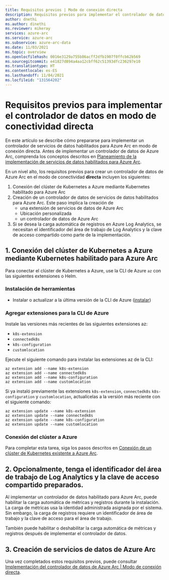 ```yaml
---
title: Requisitos previos | Modo de conexión directa
description: Requisitos previos para implementar el controlador de datos en modo de conexión directa.
author: dnethi
ms.author: dinethi
ms.reviewer: mikeray
services: azure-arc
ms.service: azure-arc
ms.subservice: azure-arc-data
ms.date: 11/03/2021
ms.topic: overview
ms.openlocfilehash: 0016e3129a755b86acff2dfb1907f0ffcb62b569
ms.sourcegitcommit: e41827d894a4aa12cbff62c51393dfc236297e10
ms.translationtype: HT
ms.contentlocale: es-ES
ms.lasthandoff: 11/04/2021
ms.locfileid: "131564202"
---
```

# <a name="prerequisites-to-deploy-the-data-controller-in-direct-connectivity-mode"></a>Requisitos previos para implementar el controlador de datos en modo de conectividad directa

En este artículo se describe cómo prepararse para implementar un controlador de servicios de datos habilitados para Azure Arc en modo de conexión directa. Antes de implementar un controlador de datos de Azure Arc, comprenda los conceptos descritos en [Planeamiento de la implementación de servicios de datos habilitados para Azure Arc](plan-azure-arc-data-services.md).

En un nivel alto, los requisitos previos para crear un controlador de datos de Azure Arc en el modo de conectividad **directa** incluyen los siguientes:

1. Conexión del clúster de Kubernetes a Azure mediante Kubernetes habilitado para Azure Arc
2. Creación de un controlador de datos de servicios de datos habilitados para Azure Arc. Este paso implica la creación de
    - una extensión de servicios de datos de Azure Arc
    - Ubicación personalizada
    - un controlador de datos de Azure Arc
3. Si se desea la carga automática de registros en Azure Log Analytics, se necesitan el identificador del área de trabajo de Log Analytics y la clave de acceso compartido como parte de la implementación.

## <a name="1-connect-kubernetes-cluster-to-azure-using-azure-arc-enabled-kubernetes"></a>1. Conexión del clúster de Kubernetes a Azure mediante Kubernetes habilitado para Azure Arc

Para conectar el clúster de Kubernetes a Azure, use la CLI de Azure `az` con las siguientes extensiones o Helm.

### <a name="install-tools"></a>Instalación de herramientas

- Instalar o actualizar a la última versión de la CLI de Azure ([instalar](/sql/azdata/install/deploy-install-azdata)) 

### <a name="add-extensions-for-azure-cli"></a>Agregar extensiones para la CLI de Azure

Instale las versiones más recientes de las siguientes extensiones az:
- `k8s-extension`
- `connectedk8s`
- `k8s-configuration`
- `customlocation`

Ejecute el siguiente comando para instalar las extensiones az de la CLI:

```azurecli
az extension add --name k8s-extension
az extension add --name connectedk8s
az extension add --name k8s-configuration
az extension add --name customlocation
```

Si ya instaló previamente las extensiones `k8s-extension`, `connectedk8s` `k8s-configuration` y `customlocation`, actualícelas a la versión más reciente con el siguiente comando:

```azurecli
az extension update --name k8s-extension
az extension update --name connectedk8s
az extension update --name k8s-configuration
az extension update --name customlocation
```

### <a name="connect-your-cluster-to-azure"></a>Conexión del clúster a Azure

Para completar esta tarea, siga los pasos descritos en [Conexión de un clúster de Kubernetes existente a Azure Arc](../kubernetes/quickstart-connect-cluster.md).

## <a name="2-optionally-keep-the-log-analytics-workspace-id-and-shared-access-key-ready"></a>2. Opcionalmente, tenga el identificador del área de trabajo de Log Analytics y la clave de acceso compartido preparados.

Al implementar un controlador de datos habilitado para Azure Arc, puede habilitar la carga automática de métricas y registros durante la instalación. La carga de métricas usa la identidad administrada asignada por el sistema. Sin embargo, la carga de registros requiere un identificador de área de trabajo y la clave de acceso para el área de trabajo. 

También puede habilitar o deshabilitar la carga automática de métricas y registros después de implementar el controlador de datos. 

## <a name="3-create-azure-arc-data-services"></a>3. Creación de servicios de datos de Azure Arc

Una vez completados estos requisitos previos, puede consultar [Implementación del controlador de datos de Azure Arc | Modo de conexión directa](create-data-controller-direct-azure-portal.md).
